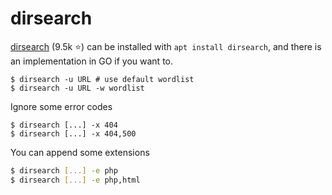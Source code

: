 # dirsearch

<div class="row row-cols-md-2"><div>

[dirsearch](https://github.com/maurosoria/dirsearch) (9.5k ⭐) can be installed with `apt install dirsearch`, and there is an implementation in GO if you want to.

```bash!
$ dirsearch -u URL # use default wordlist
$ dirsearch -u URL -w wordlist
```

Ignore some error codes

```bash!
$ dirsearch [...] -x 404
$ dirsearch [...] -x 404,500
```
</div><div>

You can append some extensions

```bash
$ dirsearch [...] -e php
$ dirsearch [...] -e php,html
```
</div></div>